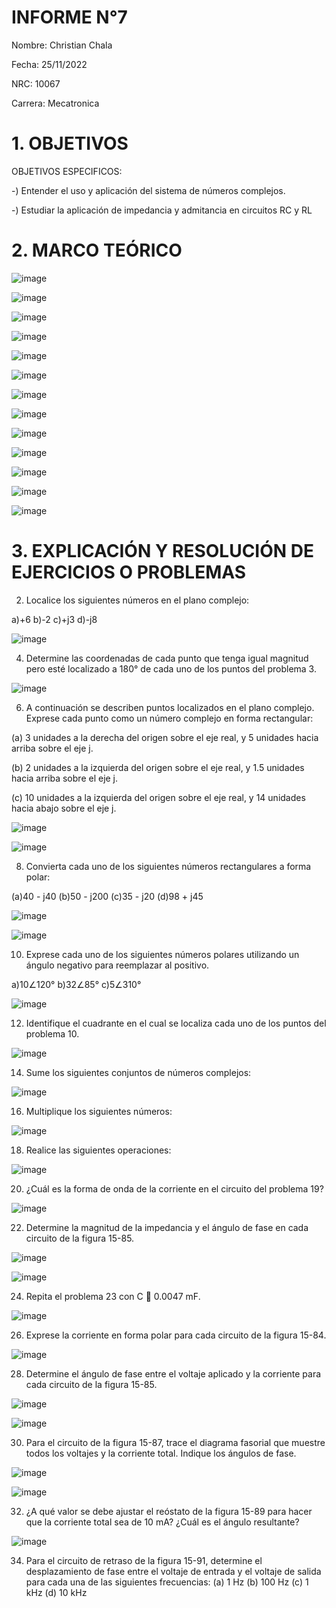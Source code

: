 # INFORME N°7

Nombre: Christian Chala

Fecha: 25/11/2022

NRC: 10067

Carrera: Mecatronica

# 1.  OBJETIVOS

OBJETIVOS ESPECIFICOS:

-) Entender el uso y aplicación del sistema de números complejos.

-) Estudiar la aplicación de impedancia y admitancia en circuitos RC y RL

# 2.	MARCO TEÓRICO 

![image](https://user-images.githubusercontent.com/117959424/220006904-b13996ad-cd73-4a01-97a2-29ae352cf933.png)

![image](https://user-images.githubusercontent.com/117959424/220007299-1a04849f-b7bc-412b-9dba-1d2001a62754.png)

![image](https://user-images.githubusercontent.com/117959424/220007317-bd2611cf-beac-4092-85e5-2b3d5fb4d64e.png)

![image](https://user-images.githubusercontent.com/117959424/220007336-aa7f2248-b276-4d77-9d0b-89b44ada22bf.png)

![image](https://user-images.githubusercontent.com/117959424/220007353-d0c25556-486c-4275-bfcc-5be5078db706.png)

![image](https://user-images.githubusercontent.com/117959424/220007376-9dd91535-346b-425a-8e24-4c4317683600.png)

![image](https://user-images.githubusercontent.com/117959424/220007395-98c6018a-1b7e-4d2d-8a04-6cd057f715cd.png)

![image](https://user-images.githubusercontent.com/117959424/220007434-5def5eee-7e1f-452f-9d13-44a6448b2f05.png)

![image](https://user-images.githubusercontent.com/117959424/220007464-dba86128-19e5-473a-b49e-0a0e5084e6fa.png)

![image](https://user-images.githubusercontent.com/117959424/220007497-7ea93eb0-68ca-49c7-a612-703b04919a29.png)

![image](https://user-images.githubusercontent.com/117959424/220007515-0b1ed8fc-1c27-4008-ae11-ed98e1d4d707.png)

![image](https://user-images.githubusercontent.com/117959424/220007540-2fb9db0b-5fb2-4d0d-9380-85160105a862.png)

![image](https://user-images.githubusercontent.com/117959424/220007571-89754a84-cdba-448a-a6ac-25be47955960.png)

# 3.	EXPLICACIÓN Y RESOLUCIÓN DE EJERCICIOS O PROBLEMAS

2. Localice los siguientes números en el plano complejo:

a)+6 b)-2 c)+j3 d)-j8

![image](https://user-images.githubusercontent.com/117959424/220007844-c6e86987-c4e3-4859-b7aa-a80f690adf40.png)

4. Determine las coordenadas de cada punto que tenga igual magnitud pero esté localizado a 180° de cada uno de los puntos del problema 3.

![image](https://user-images.githubusercontent.com/117959424/220007920-eadffe44-11b4-4cbd-9ed7-0afc3f9e2f1a.png)

6. A continuación se describen puntos localizados en el plano complejo. Exprese cada punto como un número complejo en forma rectangular:

(a) 3 unidades a la derecha del origen sobre el eje real, y 5 unidades hacia arriba sobre el eje j.

(b) 2 unidades a la izquierda del origen sobre el eje real, y 1.5 unidades hacia arriba sobre el eje j.

(c) 10 unidades a la izquierda del origen sobre el eje real, y 14 unidades hacia abajo sobre el eje j.

![image](https://user-images.githubusercontent.com/117959424/220007991-0ea83f1a-d47d-46ea-b4f7-7ac7a66fa31a.png)

![image](https://user-images.githubusercontent.com/117959424/220008008-31102bf4-3579-4cc3-a67b-3ce589fab095.png)

8. Convierta cada uno de los siguientes números rectangulares a forma polar:

(a)40 - j40 (b)50 - j200 (c)35 - j20 (d)98 + j45

![image](https://user-images.githubusercontent.com/117959424/220008102-c07f8df5-d630-479e-8b24-81dfb004ad50.png)

![image](https://user-images.githubusercontent.com/117959424/220008109-7a5ac144-c6c0-417d-b392-33551248a2a1.png)

10. Exprese cada uno de los siguientes números polares utilizando un ángulo negativo para reemplazar al
positivo.

a)10∠120° b)32∠85° c)5∠310°

![image](https://user-images.githubusercontent.com/117959424/220008275-24a2fa81-97af-4c5b-8d26-4c9bc5f1f734.png)

12. Identifique el cuadrante en el cual se localiza cada uno de los puntos del problema 10.

![image](https://user-images.githubusercontent.com/117959424/220008360-82a9ab2c-57a5-4a9c-ab98-831df2612f48.png)

14. Sume los siguientes conjuntos de números complejos:

![image](https://user-images.githubusercontent.com/117959424/220008409-1b7e3f9a-7e58-491f-b5cc-bfa548db0175.png)

16. Multiplique los siguientes números:

![image](https://user-images.githubusercontent.com/117959424/220008456-42143f92-49bd-42e7-89fe-ed599200bf59.png)

18. Realice las siguientes operaciones:

![image](https://user-images.githubusercontent.com/117959424/220008484-730384eb-92aa-4496-8eb1-9c0a23a5c89c.png)

20. ¿Cuál es la forma de onda de la corriente en el circuito del problema 19?

![image](https://user-images.githubusercontent.com/117959424/220008529-5062742c-0cd8-4a94-810c-f24dcaba596a.png)

22. Determine la magnitud de la impedancia y el ángulo de fase en cada circuito de la figura 15-85.

![image](https://user-images.githubusercontent.com/117959424/220008602-b7915270-80c6-4ad1-92d5-6251625e3e7b.png)

![image](https://user-images.githubusercontent.com/117959424/220008629-f066e538-03a8-47c3-8b28-d5dc87f7e8e1.png)

24. Repita el problema 23 con C  0.0047 mF.

![image](https://user-images.githubusercontent.com/117959424/220008661-8571b7a6-2af0-4285-b683-fa7a5dff25cc.png)

26. Exprese la corriente en forma polar para cada circuito de la figura 15-84. 

![image](https://user-images.githubusercontent.com/117959424/220008719-769086e2-5a73-4524-8a6a-f358f419d755.png)

28. Determine el ángulo de fase entre el voltaje aplicado y la corriente para cada circuito de la figura 15-85.

![image](https://user-images.githubusercontent.com/117959424/220008765-94b78aa4-08a7-4f86-80d6-49aaa173df66.png)

![image](https://user-images.githubusercontent.com/117959424/220008787-ac00f69a-7de7-4db7-a554-fddbf69857c7.png)

30. Para el circuito de la figura 15-87, trace el diagrama fasorial que muestre todos los voltajes y la corriente total. Indique los ángulos de fase.

![image](https://user-images.githubusercontent.com/117959424/220008812-ab603335-00a4-4312-8f1e-2df339139042.png)

![image](https://user-images.githubusercontent.com/117959424/220008827-85ca843e-7ee0-4a4d-8c54-a057dfffb1b1.png)

32. ¿A qué valor se debe ajustar el reóstato de la figura 15-89 para hacer que la corriente total sea de 10 mA?
¿Cuál es el ángulo resultante?

![image](https://user-images.githubusercontent.com/117959424/220008867-9e7999ac-1ad7-4af1-8c35-205dc294ba40.png)

34. Para el circuito de retraso de la figura 15-91, determine el desplazamiento de fase entre el voltaje de
entrada y el voltaje de salida para cada una de las siguientes frecuencias:
(a) 1 Hz (b) 100 Hz (c) 1 kHz (d) 10 kHz






